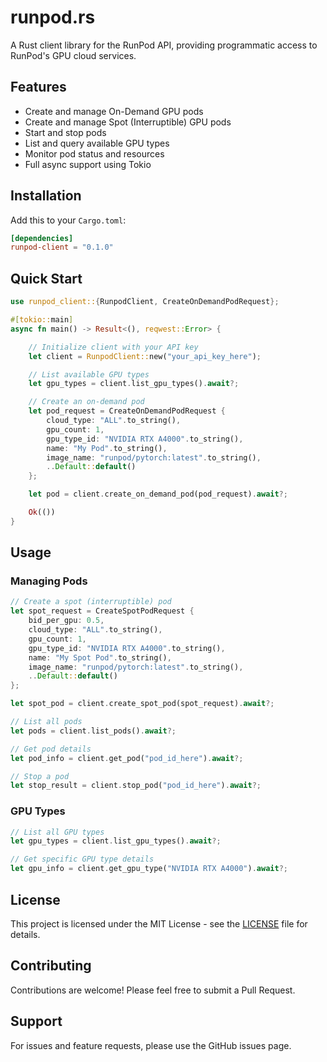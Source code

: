 # runpod.rs

A Rust client library for the RunPod API, providing programmatic access to RunPod's GPU cloud services.

## Features

- Create and manage On-Demand GPU pods
- Create and manage Spot (Interruptible) GPU pods
- Start and stop pods
- List and query available GPU types
- Monitor pod status and resources
- Full async support using Tokio

## Installation

Add this to your `Cargo.toml`:

```toml
[dependencies]
runpod-client = "0.1.0"
```

## Quick Start

```rust
use runpod_client::{RunpodClient, CreateOnDemandPodRequest};

#[tokio::main]
async fn main() -> Result<(), reqwest::Error> {

    // Initialize client with your API key
    let client = RunpodClient::new("your_api_key_here");

    // List available GPU types
    let gpu_types = client.list_gpu_types().await?;

    // Create an on-demand pod
    let pod_request = CreateOnDemandPodRequest {
        cloud_type: "ALL".to_string(),
        gpu_count: 1,
        gpu_type_id: "NVIDIA RTX A4000".to_string(),
        name: "My Pod".to_string(),
        image_name: "runpod/pytorch:latest".to_string(),
        ..Default::default()
    };

    let pod = client.create_on_demand_pod(pod_request).await?;

    Ok(())
}
```


## Usage

### Managing Pods

```rust
// Create a spot (interruptible) pod
let spot_request = CreateSpotPodRequest {
    bid_per_gpu: 0.5,
    cloud_type: "ALL".to_string(),
    gpu_count: 1,
    gpu_type_id: "NVIDIA RTX A4000".to_string(),
    name: "My Spot Pod".to_string(),
    image_name: "runpod/pytorch:latest".to_string(),
    ..Default::default()
};

let spot_pod = client.create_spot_pod(spot_request).await?;

// List all pods
let pods = client.list_pods().await?;

// Get pod details
let pod_info = client.get_pod("pod_id_here").await?;

// Stop a pod
let stop_result = client.stop_pod("pod_id_here").await?;
```

### GPU Types

```rust
// List all GPU types
let gpu_types = client.list_gpu_types().await?;

// Get specific GPU type details
let gpu_info = client.get_gpu_type("NVIDIA RTX A4000").await?;
```

## License

This project is licensed under the MIT License - see the [LICENSE](LICENSE) file for details.

## Contributing

Contributions are welcome! Please feel free to submit a Pull Request.

## Support

For issues and feature requests, please use the GitHub issues page.